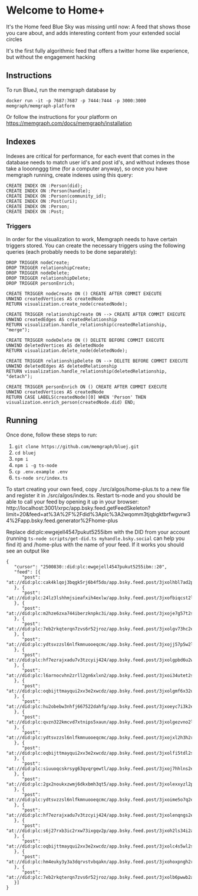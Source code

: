 # Welcome to Home+

It's the Home feed Blue Sky was missing until now: A feed that shows those you care about, and adds interesting content from your extended social circles

It's the first fully algorithmic feed that offers a twitter home like experience, but without the engagement hacking


## Instructions

To run BlueJ, run the memgraph database by
```
docker run -it -p 7687:7687 -p 7444:7444 -p 3000:3000 memgraph/memgraph-platform
```

Or follow the instructions for your platform on https://memgraph.com/docs/memgraph/installation

## Indexes

Indexes are critical for performance, for each event that comes in the database needs to match user id's and post id's, and without indexes those take a looonnggg time (for a computer anyway), so once you have memgraph running, create indexes using this query:
```
CREATE INDEX ON :Person(did);
CREATE INDEX ON :Person(handle);
CREATE INDEX ON :Person(community_id);
CREATE INDEX ON :Post(uri);
CREATE INDEX ON :Person;
CREATE INDEX ON :Post;
```

### Triggers

In order for the visualization to work, Memgraph needs to have certain triggers stored. You can create the necessary triggers using the following queries (each probably needs to be done separately):

```
DROP TRIGGER nodeCreate;
DROP TRIGGER relationshipCreate;
DROP TRIGGER nodeDelete;
DROP TRIGGER relationshipDelete;
DROP TRIGGER personEnrich;

CREATE TRIGGER nodeCreate ON () CREATE AFTER COMMIT EXECUTE
UNWIND createdVertices AS createdNode
RETURN visualization.create_node(createdNode);

CREATE TRIGGER relationshipCreate ON --> CREATE AFTER COMMIT EXECUTE
UNWIND createdEdges AS createdRelationship
RETURN visualization.handle_relationship(createdRelationship, "merge");

CREATE TRIGGER nodeDelete ON () DELETE BEFORE COMMIT EXECUTE
UNWIND deletedVertices AS deletedNode
RETURN visualization.delete_node(deletedNode);

CREATE TRIGGER relationshipDelete ON --> DELETE BEFORE COMMIT EXECUTE
UNWIND deletedEdges AS deletedRelationship
RETURN visualization.handle_relationship(deletedRelationship, "detach");

CREATE TRIGGER personEnrich ON () CREATE AFTER COMMIT EXECUTE
UNWIND createdVertices AS createdNode
RETURN CASE LABELS(createdNode)[0] WHEN 'Person' THEN visualization.enrich_person(createdNode.did) END;
```

## Running

Once done, follow these steps to run:

1) `git clone https://github.com/memgraph/bluej.git`
2) `cd bluej`
3) `npm i`
4) `npm i -g ts-node`
5) `cp .env.example .env`
6) `ts-node src/index.ts`

To start creating your own feed, copy ./src/algos/home-plus.ts to a new file and register it in ./src/algos/index.ts. Restart ts-node and you should be able to call your feed by opening it up in your browser:
http://localhost:3001/xrpc/app.bsky.feed.getFeedSkeleton?limit=20&feed=at%3A%2F%2Fdid%3Aplc%3A2wqomm3tjqbgktbrfwgvrw34%2Fapp.bsky.feed.generator%2Fhome-plus

Replace did:plc:ewgejell4547pukut5255ibm with the DID from your account (running `ts-node scripts/get-did.ts myhandle.bsky.social` can help you find it) and /home-plus with the name of your feed. If it works you should see an output like

```
{
   "cursor": "2500830::did:plc:ewgejell4547pukut5255ibm::20",
   "feed": [{
      "post": "at://did:plc:cak4klqoj3bqgk5rj6b4f5do/app.bsky.feed.post/3jxolhbl7ad2p"
   }, {
      "post": "at://did:plc:24lz3lshhmjsieafxih4exlw/app.bsky.feed.post/3jxofbiqcst2l"
   }, {
      "post": "at://did:plc:m2hze6zxa744iberzknpkc3i/app.bsky.feed.post/3jxoje7g57t2s"
   }, {
      "post": "at://did:plc:7eb2rkqterqn7zvs6r52jroz/app.bsky.feed.post/3jxolgv73hc2e"
   }, {
      "post": "at://did:plc:ydtsvzzsl6nlfkmnuooeqcmc/app.bsky.feed.post/3jxojj57p5w2l"
   }, {
      "post": "at://did:plc:hf7ezrajxadu7v3tzcyij424/app.bsky.feed.post/3jxolgpbd6u2w"
   }, {
      "post": "at://did:plc:l6arnocvhn2zrll2gn6xlxn2/app.bsky.feed.post/3jxoi34utet2s"
   }, {
      "post": "at://did:plc:oqbijttmayqui2xv3e2xwcdz/app.bsky.feed.post/3jxolgmf6x32u"
   }, {
      "post": "at://did:plc:hu2obebw3nhfj667522dahfg/app.bsky.feed.post/3jxoeyc7i3k2e"
   }, {
      "post": "at://did:plc:qvzn322kmcvd7xtnips5xaun/app.bsky.feed.post/3jxolgezvno2l"
   }, {
      "post": "at://did:plc:ydtsvzzsl6nlfkmnuooeqcmc/app.bsky.feed.post/3jxojxl2h3h2r"
   }, {
      "post": "at://did:plc:oqbijttmayqui2xv3e2xwcdz/app.bsky.feed.post/3jxolfi5tdl2s"
   }, {
      "post": "at://did:plc:siuuoqcskrsyg63qvqrgewtl/app.bsky.feed.post/3jxoj7hhlns2e"
   }, {
      "post": "at://did:plc:2gx2noukxzwmj6dkxbmh3qt5/app.bsky.feed.post/3jxolexxyzl2p"
   }, {
      "post": "at://did:plc:ydtsvzzsl6nlfkmnuooeqcmc/app.bsky.feed.post/3jxoime5o7q2e"
   }, {
      "post": "at://did:plc:hf7ezrajxadu7v3tzcyij424/app.bsky.feed.post/3jxolenqngs2e"
   }, {
      "post": "at://did:plc:s6j27rxb3ic2rxw73ixgqv2p/app.bsky.feed.post/3jxoh2ls34i2a"
   }, {
      "post": "at://did:plc:oqbijttmayqui2xv3e2xwcdz/app.bsky.feed.post/3jxolc4s5wl2s"
   }, {
      "post": "at://did:plc:hm4euky3y3a3dqrvstvbqakn/app.bsky.feed.post/3jxohoxpngh2r"
   }, {
      "post": "at://did:plc:7eb2rkqterqn7zvs6r52jroz/app.bsky.feed.post/3jxolb6pwwb2a"
   }]
}
```

